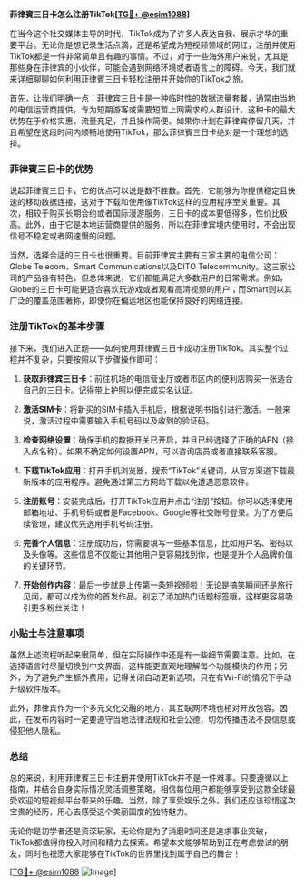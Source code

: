 **菲律賓三日卡怎么注册TikTok[[TG💪+ @esim1088](https://t.me/s/esim1088)]**

在当今这个社交媒体主导的时代，TikTok成为了许多人表达自我、展示才华的重要平台。无论你是想记录生活点滴，还是希望成为短视频领域的网红，注册并使用TikTok都是一件非常简单且有趣的事情。不过，对于一些海外用户来说，尤其是那些身在菲律宾的小伙伴，可能会遇到网络环境或者语言上的障碍。今天，我们就来详细聊聊如何利用菲律賓三日卡轻松注册并开始你的TikTok之旅。

首先，让我们明确一点：菲律宾三日卡是一种临时性的数据流量套餐，通常由当地的电信运营商提供，专为短期游客或需要短暂上网需求的人群设计。这种卡的最大优势在于价格实惠，流量充足，并且操作简便。如果你计划在菲律宾停留几天，并且希望在这段时间内顺畅地使用TikTok，那么菲律賓三日卡绝对是一个理想的选择。

### 菲律賓三日卡的优势

说起菲律賓三日卡，它的优点可以说是数不胜数。首先，它能够为你提供稳定且快速的移动数据连接，这对于下载和使用像TikTok这样的应用程序至关重要。其次，相较于购买长期合约或者国际漫游服务，三日卡的成本要低得多，性价比极高。此外，由于它是本地运营商提供的服务，所以在菲律宾境内使用时，不会出现信号不稳定或者网速慢的问题。

当然，选择合适的三日卡也很重要。目前菲律宾主要有三家主要的电信公司：Globe Telecom、Smart Communications以及DITO Telecommunity。这三家公司的产品各有特色，但总体来说，它们都能满足大多数用户的日常需求。例如，Globe的三日卡可能更适合喜欢玩游戏或者观看高清视频的用户；而Smart则以其广泛的覆盖范围著称，即使你在偏远地区也能保持良好的网络连接。

### 注册TikTok的基本步骤

接下来，我们进入正题——如何使用菲律賓三日卡成功注册TikTok。其实整个过程并不复杂，只要按照以下步骤操作即可：

1. **获取菲律宾三日卡**：前往机场的电信营业厅或者市区内的便利店购买一张适合自己的三日卡。记得带上护照以便完成实名认证。
   
2. **激活SIM卡**：将新买的SIM卡插入手机后，根据说明书指引进行激活。一般来说，激活过程中需要输入手机号码以及收到的验证码。

3. **检查网络设置**：确保手机的数据开关已开启，并且已经选择了正确的APN（接入点名称）。如果不确定如何设置APN，可以咨询店员或者直接联系客服。

4. **下载TikTok应用**：打开手机浏览器，搜索“TikTok”关键词，从官方渠道下载最新版本的应用程序。避免通过第三方网站下载以免遭遇恶意软件。

5. **注册账号**：安装完成后，打开TikTok应用并点击“注册”按钮。你可以选择使用邮箱地址、手机号码或者是Facebook、Google等社交账号登录。为了方便后续管理，建议优先选用手机号码注册。

6. **完善个人信息**：注册成功后，你需要填写一些基本信息，比如用户名、密码以及头像等。这些信息不仅能让其他用户更容易找到你，也是提升个人品牌价值的关键环节。

7. **开始创作内容**：最后一步就是上传第一条短视频啦！无论是搞笑瞬间还是旅行见闻，都可以成为你的首发作品。别忘了添加热门话题标签哦，这样更容易吸引更多粉丝关注！

### 小贴士与注意事项

虽然上述流程听起来很简单，但在实际操作中还是有一些细节需要注意。比如，在选择语言时尽量切换到中文界面，这样能更直观地理解每个功能模块的作用；另外，为了避免产生额外费用，记得关闭自动更新选项，只在有Wi-Fi的情况下手动升级软件版本。

此外，菲律宾作为一个多元文化交融的地方，其互联网环境也相对开放包容。因此，在发布内容时一定要遵守当地法律法规和社会公德，切勿传播违法不良信息或侵犯他人隐私。

### 总结

总的来说，利用菲律賓三日卡注册并使用TikTok并不是一件难事。只要遵循以上指南，并结合自身实际情况灵活调整策略，相信每位用户都能够享受到这款全球最受欢迎的短视频平台带来的乐趣。当然，除了享受娱乐之外，我们还应该珍惜这次宝贵的经历，用心去感受这个美丽国度的独特魅力。

无论你是初学者还是资深玩家，无论你是为了消磨时间还是追求事业突破，TikTok都值得你投入时间和精力去探索。希望本文能够帮助到正在考虑尝试的朋友，同时也祝愿大家能够在TikTok的世界里找到属于自己的舞台！

[[TG💪+ @esim1088](https://t.me/s/esim1088) ![Image](https://i.postimg.cc/4NQfJmqS/Snipaste-2025-05-13-00-14-12.png)]